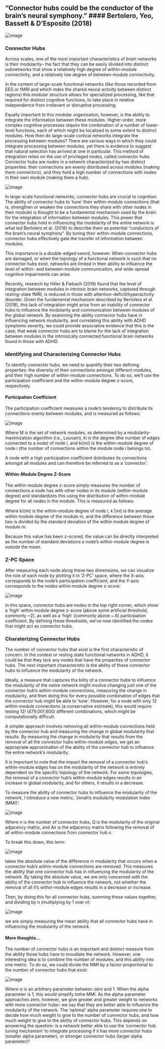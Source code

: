 <!--layout: page title: "PAGE TITLE" permalink: /Connector_Hubs/-->

## “Connector hubs could be the conductor of the brain’s neural symphony.” #### Bertolero, Yeo, Bassett & D’Esposito (2018)

![image](https://user-images.githubusercontent.com/81769550/123014774-ef661f80-d394-11eb-8e20-e5071aaeb0dd.png)

### Connector Hubs
Across scales, one of the most important characteristics of brain networks is their modularity– the fact that they can be easily divided into distinct subnetworks that show a relatively high degree of within-module connectivity, and a relatively low degree of between-module connectivity.

In the context of large-scale functional networks (like those recorded from EEG or fMRI and which index the shared neural activity between distinct regions) this modular structure allows for specialized processing, like that required for distinct cognitive functions, to take place in relative independence from irrelevant or disruptive processing. 

Equally important to this modular organization, however, is the ability to integrate the information between these modules. Higher-order, more complex cognitive processes require the combination of a number of lower-level functions, each of which might be localized to some extent to distinct modules. How then do large-scale cortical networks integrate the processing between modules? There are various ways in which they could integrate processing between modules, yet there is evidence to suggest that natural selection has arrived at one in particular. This method of integration relies on the use of privileged nodes, called connector hubs. Connector hubs are nodes in a network characterized by two distinct properties: their connections are evenly distributed across modules (making them connectors), and they hold a high number of connections with nodes in their own module (making them a hub). 

![image](https://user-images.githubusercontent.com/81769550/123013841-f8ee8800-d392-11eb-9016-0e0d791acaaa.png)

In large-scale functional networks, connector hubs are crucial to cognition. The ability of connector hubs to ‘tune’ their within-module connections (that is, strengthen or weaken the connections they share with other nodes in their module) is thought to be a fundamental mechanism used by the brain for the integration of information between modules. This power that connector hubs hold in influencing the modularity of the entire network is what led Bertolero et al. (2018) to describe them as potential “conductors of the brain’s neural symphony”. By tuning their within-module connections, connector hubs effectively gate the transfer of information between modules.

This importance is a double-edged sword, however. When connector hubs are damaged, or when the topology of a functional network is such that no connector hubs exist, networks are limited in their ability to influence the level of within- and between-module communication, and wide-spread cognitive impairments can arise. 

Recently, research by Hiller & Fiebach (2019) found that the level of integration between modules in intrinsic brain networks, captured through resting-state fMRI, is reduced in those with attention-deficit/hyperactivity disorder. Given the fundamental mechanism described by Bertolero et al. (2018), this lack of integration might arise from an inability of connector hubs to influence the modularity and communication between modules of the global network.
By examining the ability connector hubs have in influencing network modularity, and correlating this ability with ADHD symptoms severity, we could provide associative evidence that this is the case; that weak connector hubs are to blame for the lack of integration between modules in the intrinsically connected functional brain networks found in those with ADHD.

### Identifying and Characterizing Connector Hubs
To identify connector hubs, we need to quantify their two defining properties: the diversity of their connections amongst different modules, and their high number of within-module connections. To do so, we’ll use the participation coefficient and the within-module degree z-score, respectively.

#### Participation Coefficient
The participation coefficient measures a node’s tendency to distribute its connections evenly between modules, and is measured as follows:

![image](https://user-images.githubusercontent.com/81769550/123013860-00159600-d393-11eb-9c6b-5f04478e8aa1.png)

Where M is the set of network modules, as determined by a modularity-maximization algorithm (i.e., Louvain), ki is the degree (the number of edges connected to a node) of node i, and ki(mi) is the within-module degree of node i (the number of connections within the module node i belongs to).  

A node with a high participation coefficient distributes its connections amongst all modules and can therefore be referred to as a ‘connector’.

#### Within-Module Degree Z-Score
The within module degree z-score simply measures the number of connections a node has with other nodes in its module (within-module degree) and standardizes this using the distribution of within-module degree for all nodes in the module. This is measured as follows:
 
Where ki(mi) is the within-module degree of node i, k ̅(mi) is the average within module degree of the module m, and the difference between those two is divided by the standard deviation of the within module degree of module m.

Because this value has been z-scored, the value can be directly interpreted as the number of standard deviations a node’s within-module degree is outside the mean.

### Z-PC Space
After measuring each node along these two dimensions, we can visualize the role of each node by plotting it in ‘Z-PC’ space, where the X-axis corresponds to the node’s participation coefficient, and the Y-axis corresponds to the nodes within module degree z-score:

![image](https://user-images.githubusercontent.com/81769550/123014282-e3c62900-d393-11eb-9173-531dca90728b.png)

 
In this space, connector hubs are nodes in the top right corner, which show a ‘high’ within module degree z-score (above some artificial threshold, commonly ~2), as well as a ‘high’ (commonly above ~.6) participation coefficient. By defining these thresholds, we’ve now identified the nodes that might act as connector hubs.

### Charaterizing Connector Hubs
The number of connector hubs that exist is the first characteristic of concern. In the context or resting state functional networks in ADHD, it could be that they lack any nodes that have the properties of connector hubs. The next important characteristic is the ability of these connector hubs to influence the modularity of the network. 

Ideally, a measure that captures tha bility of a connector hube to inlfuence the modularity of the netire network might involve changing just one of the connector hub’s within-module connections, measuring the change in modularity, and then doing this for every possible combination of edges that the connector hub might be able to ‘tune’. However, for a node with only 12 within-module connections (a conservative estimate), this would require testing 12! (479,001,600) different combinations, which might be computationally difficult. 

A simpler approach involves removing all within-module connections held by the connector hub and measuring the change in global modularity that results. By measuring the change in modularity that results from the removal of all the connector hubs within-module edges, we get an appropriate approximation of the ability of the connector hub to influence the entire network’s modularity.

It is important to note that the impact the removal of a connector hub’s within-module edges has on the modularity of the network is entirely dependent on the specific topology of the network. For some topologies, the removal of a connector hub’s within-module edges results in an increase in global modularity, and for others, it results in a decrease. 

To measure the ability of connector hubs to influence the modularity of the network, I introduce a new metric, ‘Jonah’s modularity modulation index (MMI)’:

![image](https://user-images.githubusercontent.com/81769550/123014477-546d4580-d394-11eb-8a35-c86ccb06f1e8.png)

Where n is the number of connector hubs, Q  is the modularity of the original adjacency matrix, and Ax is the adjacency matrix following the removal of all within-module connections from connector hub x.

To break this down, this term:

![image](https://user-images.githubusercontent.com/81769550/123014492-60590780-d394-11eb-9edd-aa9bd978053e.png)

takes the absolute value of the difference in modularity that occurs when a connector hub’s within-module connections are removed. This measures the ability that one connector hub has in influencing the modularity of the network. By taking the absolute value, we are only concerned with the ability of the connector hub to influence the network, not whether the removal of all it’s within-module edges results in a decrease or increase. 

Then, by doing this for all connector hubs, summing these values together, and dividing by n (multiplying by 1 over n):

![image](https://user-images.githubusercontent.com/81769550/123014521-723aaa80-d394-11eb-9268-ff6913e556e4.png)


we are simply measuring the mean ability that all connector hubs have in influencing the modularity of the network. 

#### More thoughts…
The number of connector hubs is an important and distinct measure from the ability those hubs have to moudlate the network. However, one interesting idea is to combine the number of modules, and this ability into one metric. To do so, we could divide the MMI by a factor proportional to the number of connector hubs that exist:

![image](https://user-images.githubusercontent.com/81769550/123014602-9a2a0e00-d394-11eb-9794-f3064093bfce.png)

Where α is an arbitrary parameter between zero and 1. When the alpha parameter is 1, this would simplify tothe MMI. As the alpha-parameter approaches zero, however, we give greater and greater weight to networks with more connector hubs– we say that they are better able to influence the modularity of the network. The ‘optimal’ alpha parameter requires one to decide how much weight to give to the number of connector hubs, and how much weight to give to the ability of connector hubs. This depends on answering the question: is a network better able to use the ‘connector hub tuning mechanism’ to integrate processing if it has more connector hubs (smaller alpha parameter), or stronger connector hubs (larger alpha parameter)? 
